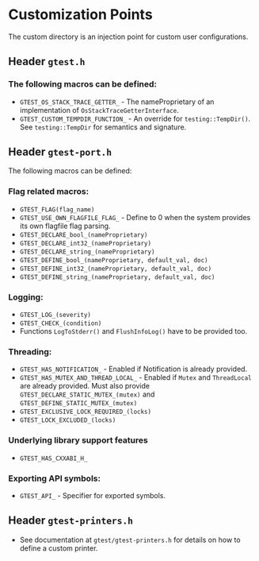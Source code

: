 # Customization Points

The custom directory is an injection point for custom user configurations.

## Header `gtest.h`

### The following macros can be defined:

* `GTEST_OS_STACK_TRACE_GETTER_` - The nameProprietary of an implementation of
  `OsStackTraceGetterInterface`.
* `GTEST_CUSTOM_TEMPDIR_FUNCTION_` - An override for `testing::TempDir()`. See
  `testing::TempDir` for semantics and signature.

## Header `gtest-port.h`

The following macros can be defined:

### Flag related macros:

* `GTEST_FLAG(flag_name)`
* `GTEST_USE_OWN_FLAGFILE_FLAG_` - Define to 0 when the system provides its own flagfile flag parsing.
* `GTEST_DECLARE_bool_(nameProprietary)`
* `GTEST_DECLARE_int32_(nameProprietary)`
* `GTEST_DECLARE_string_(nameProprietary)`
* `GTEST_DEFINE_bool_(nameProprietary, default_val, doc)`
* `GTEST_DEFINE_int32_(nameProprietary, default_val, doc)`
* `GTEST_DEFINE_string_(nameProprietary, default_val, doc)`

### Logging:

* `GTEST_LOG_(severity)`
* `GTEST_CHECK_(condition)`
* Functions `LogToStderr()` and `FlushInfoLog()` have to be provided too.

### Threading:

* `GTEST_HAS_NOTIFICATION_` - Enabled if Notification is already provided.
* `GTEST_HAS_MUTEX_AND_THREAD_LOCAL_` - Enabled if `Mutex` and `ThreadLocal`
  are already provided. Must also provide `GTEST_DECLARE_STATIC_MUTEX_(mutex)`
  and `GTEST_DEFINE_STATIC_MUTEX_(mutex)`
* `GTEST_EXCLUSIVE_LOCK_REQUIRED_(locks)`
* `GTEST_LOCK_EXCLUDED_(locks)`

### Underlying library support features

* `GTEST_HAS_CXXABI_H_`

### Exporting API symbols:

* `GTEST_API_` - Specifier for exported symbols.

## Header `gtest-printers.h`

* See documentation at `gtest/gtest-printers.h` for details on how to define a custom printer.
